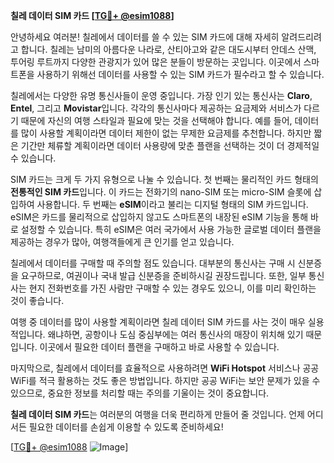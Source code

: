 **칠레 데이터 SIM 카드 [[TG💪+ @esim1088](https://t.me/s/esim1088)]**

안녕하세요 여러분! 칠레에서 데이터를 쓸 수 있는 SIM 카드에 대해 자세히 알려드리려고 합니다. 칠레는 남미의 아름다운 나라로, 산티아고와 같은 대도시부터 안데스 산맥, 투어링 루트까지 다양한 관광지가 있어 많은 분들이 방문하는 곳입니다. 이곳에서 스마트폰을 사용하기 위해선 데이터를 사용할 수 있는 SIM 카드가 필수라고 할 수 있습니다.

칠레에서는 다양한 유명 통신사들이 운영 중입니다. 가장 인기 있는 통신사는 **Claro**, **Entel**, 그리고 **Movistar**입니다. 각각의 통신사마다 제공하는 요금제와 서비스가 다르기 때문에 자신의 여행 스타일과 필요에 맞는 것을 선택해야 합니다. 예를 들어, 데이터를 많이 사용할 계획이라면 데이터 제한이 없는 무제한 요금제를 추천합니다. 하지만 짧은 기간만 체류할 계획이라면 데이터 사용량에 맞춘 플랜을 선택하는 것이 더 경제적일 수 있습니다.

SIM 카드는 크게 두 가지 유형으로 나눌 수 있습니다. 첫 번째는 물리적인 카드 형태의 **전통적인 SIM 카드**입니다. 이 카드는 전화기의 nano-SIM 또는 micro-SIM 슬롯에 삽입하여 사용합니다. 두 번째는 **eSIM**이라고 불리는 디지털 형태의 SIM 카드입니다. eSIM은 카드를 물리적으로 삽입하지 않고도 스마트폰의 내장된 eSIM 기능을 통해 바로 설정할 수 있습니다. 특히 eSIM은 여러 국가에서 사용 가능한 글로벌 데이터 플랜을 제공하는 경우가 많아, 여행객들에게 큰 인기를 얻고 있습니다.

칠레에서 데이터를 구매할 때 주의할 점도 있습니다. 대부분의 통신사는 구매 시 신분증을 요구하므로, 여권이나 국내 발급 신분증을 준비하시길 권장드립니다. 또한, 일부 통신사는 현지 전화번호를 가진 사람만 구매할 수 있는 경우도 있으니, 이를 미리 확인하는 것이 좋습니다.

여행 중 데이터를 많이 사용할 계획이라면 칠레 데이터 SIM 카드를 사는 것이 매우 실용적입니다. 왜냐하면, 공항이나 도심 중심부에는 여러 통신사의 매장이 위치해 있기 때문입니다. 이곳에서 필요한 데이터 플랜을 구매하고 바로 사용할 수 있습니다.

마지막으로, 칠레에서 데이터를 효율적으로 사용하려면 **WiFi Hotspot** 서비스나 공공 WiFi를 적극 활용하는 것도 좋은 방법입니다. 하지만 공공 WiFi는 보안 문제가 있을 수 있으므로, 중요한 정보를 처리할 때는 주의를 기울이는 것이 중요합니다.

**칠레 데이터 SIM 카드**는 여러분의 여행을 더욱 편리하게 만들어 줄 것입니다. 언제 어디서든 필요한 데이터를 손쉽게 이용할 수 있도록 준비하세요!

[[TG💪+ @esim1088](https://t.me/s/esim1088) ![Image](https://i.postimg.cc/Y0z9fWf4/image.png)]